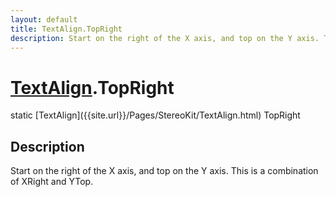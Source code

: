 ```yaml
---
layout: default
title: TextAlign.TopRight
description: Start on the right of the X axis, and top on the Y axis. This is a combination of XRight and YTop.
---
```

# [TextAlign]({{site.url}}/Pages/StereoKit/TextAlign.html).TopRight

<div class='signature' markdown='1'>
static [TextAlign]({{site.url}}/Pages/StereoKit/TextAlign.html) TopRight
</div>

## Description
Start on the right of the X axis, and top on the Y axis.
This is a combination of XRight and YTop.

